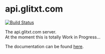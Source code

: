 # api.glitxt.com

[![Build Status](https://travis-ci.org/glitxt/glitxt.api.png?branch=master)](https://travis-ci.org/glitxt/glitxt.api)

The api.glitxt.com server.  
At the moment this is totally Work in Progress...  

The documentation can be found [here](http://api.glitxt.com/docs/).
